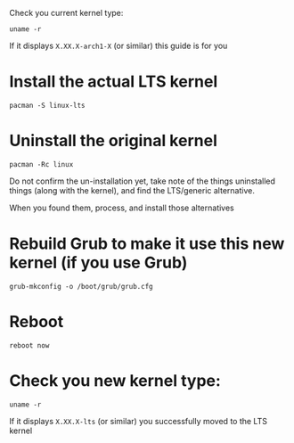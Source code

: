 Check you current kernel type:

```
uname -r
```

If it displays `X.XX.X-arch1-X` (or similar) this guide is for you

# Install the actual LTS kernel

```
pacman -S linux-lts
```


# Uninstall the original kernel

```
pacman -Rc linux
```

Do not confirm the un-installation yet, take note of the things uninstalled things (along with the kernel), and find the LTS/generic alternative.

When you found them, process, and install those alternatives

# Rebuild Grub to make it use this new kernel (if you use Grub)

```
grub-mkconfig -o /boot/grub/grub.cfg
```

# Reboot

```
reboot now
```

# Check you new kernel type:

```
uname -r
```

If it displays `X.XX.X-lts` (or similar) you successfully moved to the LTS kernel
